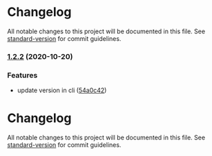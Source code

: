 # Changelog

All notable changes to this project will be documented in this file. See [standard-version](https://github.com/conventional-changelog/standard-version) for commit guidelines.

### [1.2.2](https://github.com/eisverticker/mw-category/compare/v1.2.1...v1.2.2) (2020-10-20)


### Features

* update version in cli ([54a0c42](https://github.com/eisverticker/mw-category/commit/54a0c420acdc3b14c8fade96fd1b4e82756102c9))

# Changelog

All notable changes to this project will be documented in this file. See [standard-version](https://github.com/conventional-changelog/standard-version) for commit guidelines.
